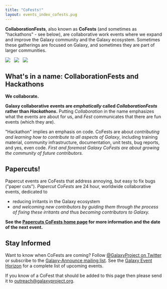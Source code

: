 ```yaml
---
title: "CoFests!"
layout: events_index_cofests.pug
---
```


**CollaborationFests**, also known as **CoFests** (and sometimes as "hackathons" - see below), are collaborative work events where we expand and improve the Galaxy community and the Galaxy ecosystem. Sometimes these gatherings are focused on Galaxy, and sometimes they are part of larger communities.

<div class="text-center">
<img src="/src/events/2020-10-papercuts/papercuts-2020-10-21.png" style="max-height: 6rem;" /> &nbsp; <img src="/src/images/galaxy-logos/gtn-cofests.png" style="max-height: 6rem;" /> &nbsp; <img src="/src/events/2019-11-biohackathon-europe/bhlogo.png" style="max-height: 6rem;" /> 
</div>

## What's in a name: CollaborationFests and Hackathons

**We collaborate.**

**Galaxy collaborative events are *emphatically* called *CollaborationFests* rather than *Hackathons*.** Putting *Collaboration* in the name emphasizes what the events are about for us, and *Fest* communicates that there are fun events (which they are).

"Hackathon" implies an emphasis on code.  CoFests are about *contributing and learning how to contribute to all aspects of Galaxy*, including training material, community infrastructure, documentation, unit tests, bug reports, and yes, even code. *First and foremost Galaxy CoFests are about growing the community of future contributors.*


## Papercuts!

Papercut events are CoFests that address annoying, but easy to fix bugs ("paper cuts").  *Papercut CoFests* are 24 hour, worldwide collaborative events, dedicated to

* reducing irritants in the Galaxy ecosystem
* *and welcoming new contributors by guiding them through the process of fixing these irritants and thus becoming contributors to Galaxy.*

**See the [Papercuts CoFests home page](/src/events/cofests/papercuts/index.md) for more information and the date of the next event.**


## Stay Informed

Want to know when CoFests are coming?  Follow [@GalaxyProject on  Twitter](https://twitter.com/galaxyproject) or subscribe to the [Galaxy-Announce mailing list](/src/mailing-lists/index.md). See the [Galaxy Event Horizon](/src/events/index.md) for a complete list of upcoming events.

If you know of a CoFest that should be added to this page then please send it to outreach@galaxyproject.org.

